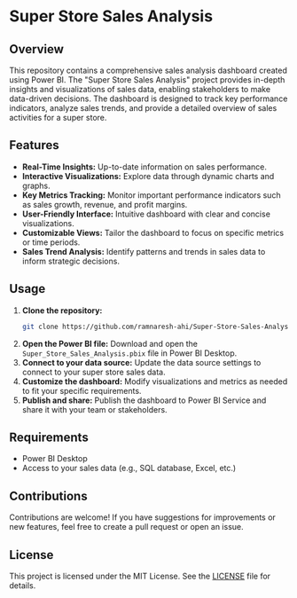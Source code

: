 
# Super Store Sales Analysis

## Overview

This repository contains a comprehensive sales analysis dashboard created using Power BI. The "Super Store Sales Analysis" project provides in-depth insights and visualizations of sales data, enabling stakeholders to make data-driven decisions. The dashboard is designed to track key performance indicators, analyze sales trends, and provide a detailed overview of sales activities for a super store.

## Features

- **Real-Time Insights:** Up-to-date information on sales performance.
- **Interactive Visualizations:** Explore data through dynamic charts and graphs.
- **Key Metrics Tracking:** Monitor important performance indicators such as sales growth, revenue, and profit margins.
- **User-Friendly Interface:** Intuitive dashboard with clear and concise visualizations.
- **Customizable Views:** Tailor the dashboard to focus on specific metrics or time periods.
- **Sales Trend Analysis:** Identify patterns and trends in sales data to inform strategic decisions.

## Usage

1. **Clone the repository:**
   ```sh
   git clone https://github.com/ramnaresh-ahi/Super-Store-Sales-Analysis.git
   ```
2. **Open the Power BI file:** Download and open the `Super_Store_Sales_Analysis.pbix` file in Power BI Desktop.
3. **Connect to your data source:** Update the data source settings to connect to your super store sales data.
4. **Customize the dashboard:** Modify visualizations and metrics as needed to fit your specific requirements.
5. **Publish and share:** Publish the dashboard to Power BI Service and share it with your team or stakeholders.

## Requirements

- Power BI Desktop
- Access to your sales data (e.g., SQL database, Excel, etc.)

## Contributions

Contributions are welcome! If you have suggestions for improvements or new features, feel free to create a pull request or open an issue.

## License

This project is licensed under the MIT License. See the [LICENSE](LICENSE) file for details.
